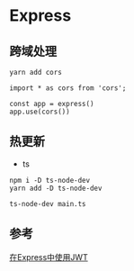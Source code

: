 # Express

## 跨域处理

```
yarn add cors
```

```
import * as cors from 'cors';

const app = express()
app.use(cors())
```

## 热更新

- ts
```
npm i -D ts-node-dev
yarn add -D ts-node-dev

ts-node-dev main.ts
```

## 参考

[在Express中使用JWT](https://blog.csdn.net/m0_63400611/article/details/124274499)